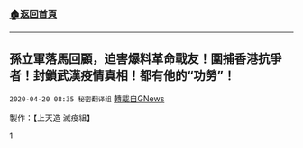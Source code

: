 ###  [:house:返回首頁](https://github.com/ourhimalayas/txt)
---

## 孫立軍落馬回顧，迫害爆料革命戰友！圍捕香港抗爭者！封鎖武漢疫情真相！都有他的“功勞”！
`2020-04-20 08:35 秘密翻译组` [轉載自GNews](https://gnews.org/zh-hant/179138/)

製作：【上天造 滅疫組】



1
